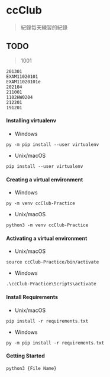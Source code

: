 # ccClub

> 紀錄每天練習的紀錄

## TODO

> 1001
```
201301
EXAM11020101
EXAM11020101e
202104
211001
1102HW0204
212201
191201
```

#### Installing virtualenv
- Windows
```
py -m pip install --user virtualenv
```
- Unix/macOS
```
pip install --user virtualenv
```

#### Creating a virtual environment
- Windows
```
py -m venv ccClub-Practice
```
- Unix/macOS
```
python3 -m venv ccClub-Practice
```

#### Activating a virtual environment
- Unix/macOS
```
source ccClub-Practice/bin/activate
```
- Windows
```
.\ccClub-Practice\Scripts\activate
```

#### Install Requirements
- Unix/macOS
```
pip install -r requirements.txt
```
- Windows
```
py -m pip install -r requirements.txt
```


#### Getting Started

```
python3 {File Name}
```